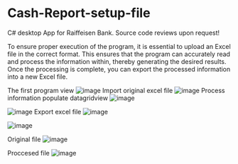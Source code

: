 # Cash-Report-setup-file
C# desktop App for Raiffeisen Bank.
Source code reviews upon request!

To ensure proper execution of the program, it is essential to upload an Excel file in the correct format. This ensures that the program can accurately read and process the information within, thereby generating the desired results. Once the processing is complete, you can export the processed information into a new Excel file.

The first program view
![image](https://github.com/DanjaBali/Cash-Report-setup-file/assets/48566297/c9cfebe1-ae9b-4995-b4df-29adbf1b5bc5)
Import original excel file
![image](https://github.com/DanjaBali/Cash-Report-setup-file/assets/48566297/020163ac-b96e-43fc-a0ff-65ebe3725474)
Process information populate datagridview 
![image](https://github.com/DanjaBali/Cash-Report-setup-file/assets/48566297/a171deac-c5ed-42fb-b141-68ade25290e4)

![image](https://github.com/DanjaBali/Cash-Report-setup-file/assets/48566297/7b29cdb7-8067-4929-b23c-8af5c125241d)
Export excel file
![image](https://github.com/DanjaBali/Cash-Report-setup-file/assets/48566297/f0d24ec0-9b12-43c3-8a29-fc0ac69e5d45)

![image](https://github.com/DanjaBali/Cash-Report-setup-file/assets/48566297/913afcf0-c89c-46b8-9034-59041be5da23)

Original file
![image](https://github.com/DanjaBali/Cash-Report-setup-file/assets/48566297/8cb418af-0bec-4642-8413-66eec2f46d56)

Proccesed file
![image](https://github.com/DanjaBali/Cash-Report-setup-file/assets/48566297/b9308a2a-b33f-4bb9-8e6c-24649dd15eb1)



